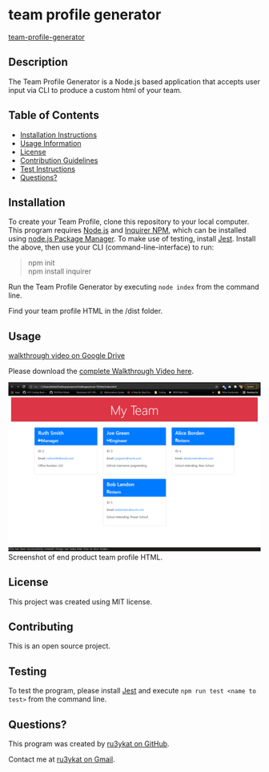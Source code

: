 # team profile generator

[team-profile-generator](https://github.com/RU3YKat/team-profile-generator)

## Description

The Team Profile Generator is a Node.js based application that accepts user input via CLI to produce a custom html of your team.

## Table of Contents

- [Installation Instructions](#installation)
- [Usage Information](#usage)
- [License](#license)
- [Contribution Guidelines](#contributing)
- [Test Instructions](#testing)
- [Questions?](#questions?)

## Installation

To create your Team Profile, clone this repository to your local computer.  
This program requires [Node.js](https://nodejs.org/en/) and [Inquirer NPM](https://www.npmjs.com/package/inquirer), which can be installed using [node.js Package Manager](https://www.npmjs.com/). To make use of testing, install [Jest](https://jestjs.io/).
Install the above, then use your CLI (command-line-interface) to run:

> npm init  
> npm install inquirer

Run the Team Profile Generator by executing `node index` from the command line.

Find your team profile HTML in the /dist folder.

## Usage

[](https://img.shields.io/badge/License-MIT-violet.svg)

[walkthrough video on Google Drive](https://drive.google.com/file/d/125Lc-_xqGc_CgL-ArWlgsPdPLXZHpP8R/view?usp=sharing)

Please download the [complete Walkthrough Video here](images/team-profile-gen_walkthrough.mp4).

![team profile HTML](images/team-profile.png)
Screenshot of end product team profile HTML.

## License

This project was created using MIT license.

## Contributing

This is an open source project.

## Testing

To test the program, please install [Jest](https://jestjs.io/) and execute `npm run test <name to test>` from the command line.

## Questions?

This program was created by [ru3ykat on GitHub](https://github.com/RU3YKat).

Contact me at [ru3ykat on Gmail](ru3ykat@gmail.com).
